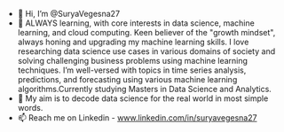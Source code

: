 - 👋 Hi, I’m @SuryaVegesna27
- 👀 ALWAYS learning, with core interests in data science, machine learning, and cloud computing. Keen believer of the "growth mindset", always honing and upgrading my machine learning skills. I love researching data science use cases in various domains of society and solving challenging business problems using machine learning techniques. I’m well-versed with topics in time series analysis, predictions, and forecasting using various machine learning algorithms.Currently studying Masters in Data Science and Analytics.
- 🌱 My aim is to decode data science for the real world in most simple words. 
- 📫 Reach me on Linkedin - www.linkedin.com/in/suryavegesna27


